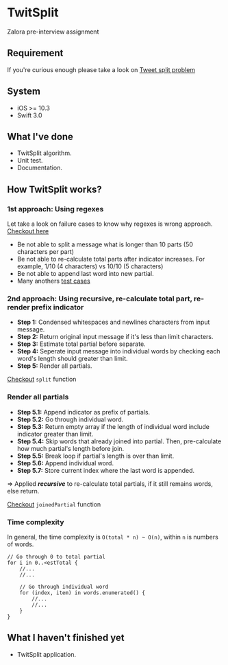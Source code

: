 # TwitSplit
Zalora pre-interview assignment

## Requirement
If you're curious enough please take a look on [Tweet split problem](https://drive.google.com/file/d/0B-1eBVpxwL0ZLUJJTFNPRXJVQnM/view?usp=sharing)

## System
- iOS >= 10.3
- Swift 3.0

## What I've done
- TwitSplit algorithm.
- Unit test.
- Documentation.

## How TwitSplit works?

### 1st approach: Using regexes

Let take a look on failure cases to know why regexes is wrong approach. [Checkout here](https://github.com/ngominhtrint/TwitSplit/blob/f7d9a4b51da0354f2e7695d284b40d49acde50ed/TwitSplit/Utils/Utils.swift#L16)
 
  - Be not able to split a message what is longer than 10 parts (50 characters per part)
  - Be not able to re-calculate total parts after indicator increases. For example, 1/10 (4 characters) vs 10/10 (5 characters)
  - Be not able to append last word into new partial.
  - Many anothers [test cases](https://github.com/ngominhtrint/TwitSplit/blob/master/TwitSplitTests/MessageSplitTests.swift)
  
### 2nd approach: Using recursive, re-calculate total part, re-render prefix indicator

  - **Step 1:** Condensed whitespaces and newlines characters from input message.
  - **Step 2:** Return original input message if it's less than limit characters.
  - **Step 3:** Estimate total partial before separate.
  - **Step 4:** Seperate input message into individual words by checking each word's length should greater than limit.
  - **Step 5:** Render all partials. 
  
  [Checkout](https://github.com/ngominhtrint/TwitSplit/blob/master/TwitSplit/Utils/Utils.swift#L13) `split` function
    
### Render all partials 

- **Step 5.1:** Append indicator as prefix of partials.
- **Step 5.2:** Go through individual word.
- **Step 5.3:** Return empty array if the length of individual word include indicator greater than limit.
- **Step 5.4:** Skip words that already joined into partial. Then, pre-calculate how much partial's length before join.
- **Step 5.5:** Break loop if partial's length is over than limit.
- **Step 5.6:** Append individual word.
- **Step 5.7:** Store current index where the last word is appended.

=> Applied **_recursive_** to re-calculate total partials, if it still remains words, else return.

[Checkout](https://github.com/ngominhtrint/TwitSplit/blob/master/TwitSplit/Utils/Utils.swift#L40) `joinedPartial` function

### Time complexity

In general, the time complexity is `O(total * n) ~ O(n)`, within `n` is numbers of words.

```
// Go through 0 to total partial
for i in 0..<estTotal {
    //...
    //...
            
    // Go through individual word
    for (index, item) in words.enumerated() {
        //...
        //...
    }
}
```

## What I haven't finished yet
- TwitSplit application.